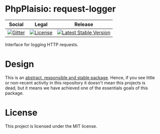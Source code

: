 # PhpPlaisio: request-logger

<table>
<thead>
<tr>
<th>Social</th>
<th>Legal</th>
<th>Release</th>
</tr>
</thead>
<tbody>
<tr>
<td>
<a href="https://gitter.im/PhpPlaisio/PhpPlaisio"><img src="https://badges.gitter.im/PhpPlaisio/PhpPlaisio.svg" alt="Gitter"/></a>
</td>
<td>
<a href="https://packagist.org/packages/plaisio/request-logger"><img src="https://poser.pugx.org/plaisio/request-logger/license" alt="License"/></a>
</td>
<td>
<a href="https://packagist.org/packages/plaisio/request-logger"><img src="https://poser.pugx.org/plaisio/request-logger/v/stable" alt="Latest Stable Version"/></a>
</td>
</tr>
</tbody>
</table>

Interface for logging HTTP requests.

# Design

This is an [abstract, responsible and stable package](https://matthiasnoback.nl/book/principles-of-package-design/). Hence, if you see little or non-recent activity in this repository it doesn't mean this projects is dead, but it means we have achieved one of the essentials goals of this package.     

# License

This project is licensed under the MIT license.
